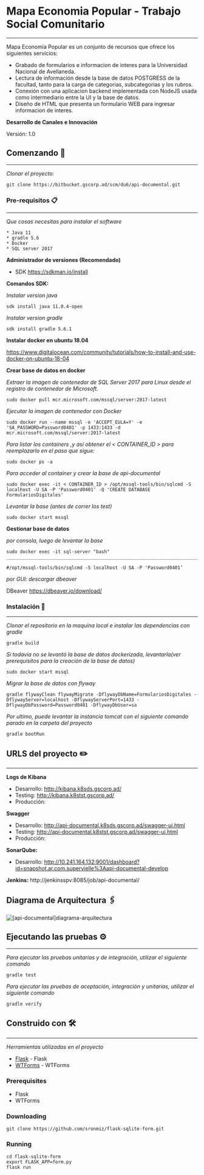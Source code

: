 # Mapa Economia Popular - Trabajo Social Comunitario

---

 Mapa Economia Popular es un conjunto de recursos que ofrece los siguientes servicios:

- Grabado de formularios e informacion de interes para la Universidad Nacional de Avellaneda.
- Lectura de información desde la base de datos POSTGRESS de la facultad, tanto para la carga de categorias, subcategorias y los rubros.
- Conexión con una aplicacion backend implementada con NodeJS usada como intermediario entre la UI y la base de datos.
- Diseño de HTML que presenta un formulario WEB para ingresar informacion de interes.

**Desarrollo de Canales e Innovación**

Versión: 1.0

## Comenzando 🚀

---

_Clonar el proyecto:_

    git clone https://bitbucket.gscorp.ad/scm/du6/api-documental.git


### Pre-requisitos 📋

---

_Que cosas necesitas para instalar el software_

```
* Java 11
* gradle 5.6
* Docker
* SQL server 2017
```

**Administrador de versiones (Recomendado)**

- SDK https://sdkman.io/install

**Comandos SDK:**

_Instalar version java_

    sdk install java 11.0.4-open

_Instalar version gradle_

    sdk install gradle 5.6.1

**Instalar docker en ubuntu 18.04**

https://www.digitalocean.com/community/tutorials/how-to-install-and-use-docker-on-ubuntu-18-04

**Crear base de datos en docker**

_Extraer la imagen de contenedor de SQL Server 2017 para Linux desde el registro de contenedor de Microsoft._

    sudo docker pull mcr.microsoft.com/mssql/server:2017-latest

_Ejecutar la imagen de contenedor con Docker_

    sudo docker run --name mssql -e 'ACCEPT_EULA=Y' -e 'SA_PASSWORD=Password0401' -p 1433:1433 -d mcr.microsoft.com/mssql/server:2017-latest

_Para listar los containers ,y así obtener el < CONTAINER_ID > para reemplazarlo en el paso que sigue:_

    sudo docker ps -a

_Para acceder al container y crear la base de api-documental_

    sudo docker exec -it < CONTAINER_ID > /opt/mssql-tools/bin/sqlcmd -S localhost -U SA -P 'Password0401' -Q 'CREATE DATABASE FormulariosDigitales'

_Levantar la base (antes de correr los test)_

    sudo docker start mssql

**Gestionar base de datos**

_por consola, luego de levantar la base_

    sudo docker exec -it sql-server "bash"
    ________________________________________________________________________________________________________________________
    
    #/opt/mssql-tools/bin/sqlcmd -S localhost -U SA -P 'Password0401’

_por GUI: descargar dbeaver_

DBeaver https://dbeaver.io/download/

### Instalación 🔧

---

_Clonar el repositorio en la maquina local e instalar las dependencias con gradle_

```
gradle build
```

_Si todavía no se levantó la base de datos dockerizada, levantarla(ver prerequisitos para la creación de la base de datos)_

```
sudo docker start mssql
```

_Migrar la base de datos con flyway_

```
gradle flywayClean flywayMigrate -DflywayDbName=FormulariosDigitales -DflywayServer=localhost -DflywayServerPort=1433 -DflywayDbPassword=Password0401 -DflywayDbUser=sa
```

_Por ultimo, puede levantar la instancia tomcat con el siguiente comando parado en la carpeta del proyecto_

```
gradle bootRun
```

## URLS del proyecto ✏️

---

**Logs de Kibana**

- Desarrollo: http://kibana.k8sds.gscorp.ad/
- Testing: http://kibana.k8stst.gscorp.ad/
- Producción:

**Swagger**

- Desarrollo: http://api-documental.k8sds.gscorp.ad/swagger-ui.html
- Testing: http://api-documental.k8stst.gscorp.ad/swagger-ui.html
- Producción:

**SonarQube:**

- Desarrollo: http://10.241.164.132:9001/dashboard?id=snapshot.ar.com.supervielle%3Aapi-documental-develop

**Jenkins:**
http://jenkinsspv:8085/job/api-documental/



## Diagrama de Arquitectura 🖇️

![[api-documental]diagrama-arquitectura](docs/[api-documental]diagrama-arquitectura.jpg)

## Ejecutando las pruebas ⚙️

---

_Para ejecutar las pruebas unitarias y de integración, utilizar el siguiente comando_

```
gradle test
```

_Para ejecutar las pruebas de aceptación, integración y unitarias, utilizar el siguiente comando_

```
gradle verify
```

## Construido con 🛠️

---

_Herramientas utilizadas en el proyecto_

- [Flask](https://github.com/sronmiz/flask-sqlite-form) - Flask
- [WTForms](https://wtforms.readthedocs.io/en/2.3.x/) - WTForms





### Prerequisites
* Flask
* WTForms
### Downloading
```
git clone https://github.com/sronmiz/flask-sqlite-form.git
```
### Running
```
cd flask-sqlite-form
export FLASK_APP=form.py
flask run
```
